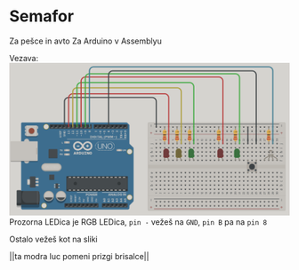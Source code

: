 # Semafor 
Za pešce in avto
Za Arduino v Assemblyu

Vezava:
![slika vezave](wiring.png "Vezava")
Prozorna LEDica je RGB LEDica, `pin -` vežeš na `GND`, `pin B` pa na `pin 8`

Ostalo vežeš kot na sliki

||ta modra luc pomeni prizgi brisalce||
